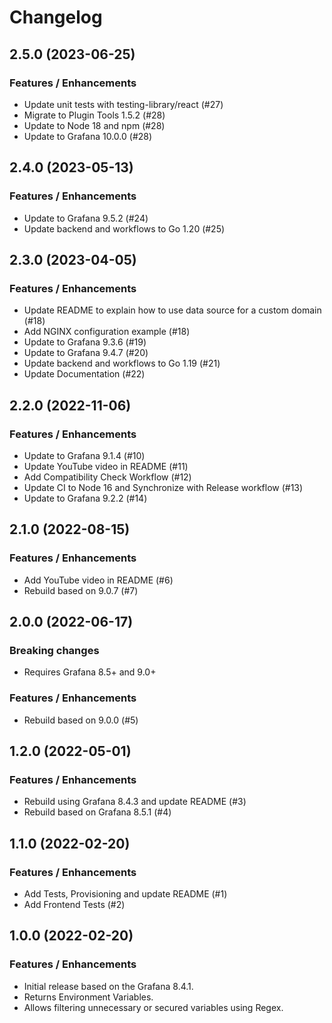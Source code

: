 # Changelog

## 2.5.0 (2023-06-25)

### Features / Enhancements

- Update unit tests with testing-library/react (#27)
- Migrate to Plugin Tools 1.5.2 (#28)
- Update to Node 18 and npm (#28)
- Update to Grafana 10.0.0 (#28)

## 2.4.0 (2023-05-13)

### Features / Enhancements

- Update to Grafana 9.5.2 (#24)
- Update backend and workflows to Go 1.20 (#25)

## 2.3.0 (2023-04-05)

### Features / Enhancements

- Update README to explain how to use data source for a custom domain (#18)
- Add NGINX configuration example (#18)
- Update to Grafana 9.3.6 (#19)
- Update to Grafana 9.4.7 (#20)
- Update backend and workflows to Go 1.19 (#21)
- Update Documentation (#22)

## 2.2.0 (2022-11-06)

### Features / Enhancements

- Update to Grafana 9.1.4 (#10)
- Update YouTube video in README (#11)
- Add Compatibility Check Workflow (#12)
- Update CI to Node 16 and Synchronize with Release workflow (#13)
- Update to Grafana 9.2.2 (#14)

## 2.1.0 (2022-08-15)

### Features / Enhancements

- Add YouTube video in README (#6)
- Rebuild based on 9.0.7 (#7)

## 2.0.0 (2022-06-17)

### Breaking changes

- Requires Grafana 8.5+ and 9.0+

### Features / Enhancements

- Rebuild based on 9.0.0 (#5)

## 1.2.0 (2022-05-01)

### Features / Enhancements

- Rebuild using Grafana 8.4.3 and update README (#3)
- Rebuild based on Grafana 8.5.1 (#4)

## 1.1.0 (2022-02-20)

### Features / Enhancements

- Add Tests, Provisioning and update README (#1)
- Add Frontend Tests (#2)

## 1.0.0 (2022-02-20)

### Features / Enhancements

- Initial release based on the Grafana 8.4.1.
- Returns Environment Variables.
- Allows filtering unnecessary or secured variables using Regex.
